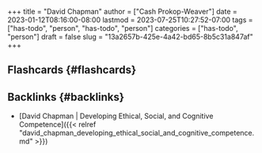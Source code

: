 +++
title = "David Chapman"
author = ["Cash Prokop-Weaver"]
date = 2023-01-12T08:16:00-08:00
lastmod = 2023-07-25T10:27:52-07:00
tags = ["has-todo", "person", "has-todo", "person"]
categories = ["has-todo", "person"]
draft = false
slug = "13a2657b-425e-4a42-bd65-8b5c31a847af"
+++

## Flashcards {#flashcards}


## Backlinks {#backlinks}

-   [David Chapman | Developing Ethical, Social, and Cognitive Competence]({{< relref "david_chapman_developing_ethical_social_and_cognitive_competence.md" >}})
